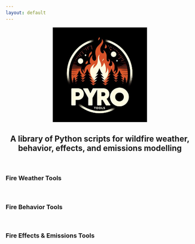 ```yaml
---
layout: default
---
```


<p align="center" width="100%">
    <img width="50%" src="assets/PYroTools_Image.jpg">
</p>
<h2 style="text-align: center;">A library of Python scripts for wildfire weather, behavior, effects, and emissions modelling</h2>
<p>&nbsp;</p>

### Fire Weather Tools
>

<p>&nbsp;</p>

### Fire Behavior Tools
>

<p>&nbsp;</p>

### Fire Effects & Emissions Tools
>

<p>&nbsp;</p>
